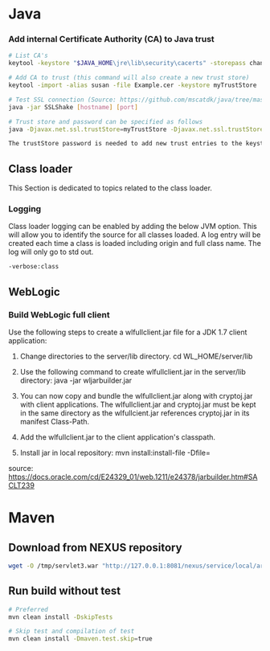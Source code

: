 # Java

### Add internal Certificate Authority (CA) to Java trust
````bash
# List CA's
keytool -keystore "$JAVA_HOME\jre\lib\security\cacerts" -storepass changeit -list

# Add CA to trust (this command will also create a new trust store)
keytool -import -alias susan -file Example.cer -keystore myTrustStore

# Test SSL connection (Source: https://github.com/mscatdk/java/tree/master/SSLShake)
java -jar SSLShake [hostname] [port]

# Trust store and password can be specified as follows
java -Djavax.net.ssl.trustStore=myTrustStore -Djavax.net.ssl.trustStorePassword=demodemo -jar SSLShake [hostname] 443

The trustStore password is needed to add new trust entries to the keystore and validate the integrity of the keystore. The trustStore password should be protected.
````

## Class loader
This Section is dedicated to topics related to the class loader.
### Logging
Class loader logging can be enabled by adding the below JVM option. This will allow you to identify the source for all classes loaded. A log entry will be created each time a class is loaded including origin and full class name. The log will only go to std out.
````bash
-verbose:class
````

## WebLogic

### Build WebLogic full client

Use the following steps to create a wlfullclient.jar file for a JDK 1.7 client application:

1. Change directories to the server/lib directory.
cd WL_HOME/server/lib

2. Use the following command to create wlfullclient.jar in the server/lib directory:
java -jar wljarbuilder.jar

3. You can now copy and bundle the wlfullclient.jar along with cryptoj.jar with client applications. The wlfullclient.jar and cryptoj.jar must be kept in the same directory as the wlfullcient.jar references cryptoj.jar in its manifest Class-Path.

4. Add the wlfullclient.jar to the client application's classpath.

5. Install jar in local repository:
mvn install:install-file -Dfile=<path-to-file>

source: https://docs.oracle.com/cd/E24329_01/web.1211/e24378/jarbuilder.htm#SACLT239

# Maven

## Download from NEXUS repository
````bash
wget -O /tmp/servlet3.war "http://127.0.0.1:8081/nexus/service/local/artifact/maven/redirect?r=snapshots&g=com.msc.web&a=servlet3&v=0.0.1-SNAPSHOT&p=war"
````

## Run build without test

````bash
# Preferred
mvn clean install -DskipTests

# Skip test and compilation of test
mvn clean install -Dmaven.test.skip=true
````
